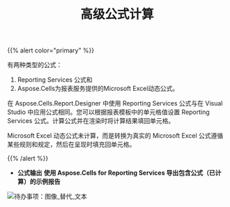 ﻿---
title: 高级公式计算
type: docs
weight: 40
url: /zh/reportingservices/advanced-formula-calculation/
---
{{% alert color="primary" %}} 

有两种类型的公式：

1. Reporting Services 公式和
1. Aspose.Cells为报表服务提供的Microsoft Excel动态公式。

在 Aspose.Cells.Report.Designer 中使用 Reporting Services 公式与在 Visual Studio 中应用公式相同。您可以根据报表模板中的单元格值设置 Reporting Services 公式。计算公式并在渲染时将计算结果填回单元格。

Microsoft Excel 动态公式未计算，而是转换为真实的 Microsoft Excel 公式遵循某些规则和规定，然后在呈现时填充回单元格。

{{% /alert %}} 
- **公式输出**
**使用 Aspose.Cells for Reporting Services 导出包含公式（已计算）的示例报告** 

![待办事项：图像_替代_文本](advanced-formula-calculation_1.png)
